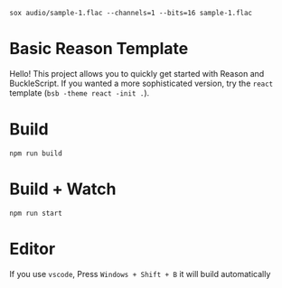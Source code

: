 ```
sox audio/sample-1.flac --channels=1 --bits=16 sample-1.flac
```

# Basic Reason Template

Hello! This project allows you to quickly get started with Reason and BuckleScript. If you wanted a more sophisticated version, try the `react` template (`bsb -theme react -init .`).

# Build

```
npm run build
```

# Build + Watch

```
npm run start
```

# Editor

If you use `vscode`, Press `Windows + Shift + B` it will build automatically
